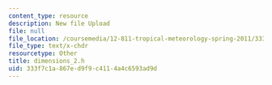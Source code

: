 ```yaml
---
content_type: resource
description: New file Upload
file: null
file_location: /coursemedia/12-811-tropical-meteorology-spring-2011/333f7c1a867ed9f9c4114a4c6593ad9d_dimensions_2.h
file_type: text/x-chdr
resourcetype: Other
title: dimensions_2.h
uid: 333f7c1a-867e-d9f9-c411-4a4c6593ad9d
---
```

